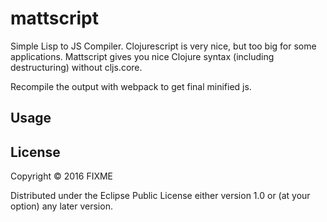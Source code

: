 # mattscript

Simple Lisp to JS Compiler.  Clojurescript is very nice, but too big for some applications.  Mattscript gives you nice Clojure syntax (including destructuring) without cljs.core.

Recompile the output with webpack to get final minified js.

## Usage



## License

Copyright © 2016 FIXME

Distributed under the Eclipse Public License either version 1.0 or (at
your option) any later version.
